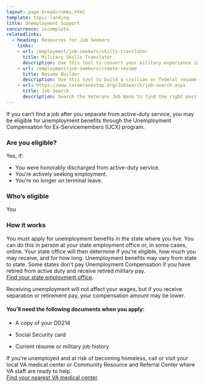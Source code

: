 ```yaml
---
layout: page-breadcrumbs.html
template: topic-landing
title: Unemployment Support
concurrence: incomplete
relatedlinks:
  - heading: Resources for Job Seekers
    links:
    - url: /employment/job-seekers/skills-translator
      title: Military Skills Translator
      description: Use this tool to convert your military experience into civilian language that hiring managers can easily understand.
    - url: /employment/job-seekers/create-resume
      title: Resume Builder
      description: Use this tool to build a civilian or federal resume.
    - url: https://www.careeronestop.org/JobSearch/job-search.aspx
      title: Job Search
      description: Search the Veterans Job Bank to find the right position for you.   
---
```


<div itemscope itemtype="http://schema.org/FAQPage">
<div itemprop="description" class="va-introtext">

If you can’t find a job after you separate from active-duty service, you may be eligible for unemployment benefits through the Unemployment Compensation for Ex-Servicemembers (UCX) program.

</div>


<div class="feature" markdown="1">
<div itemscope itemtype="http://schema.org/Question">
<h3 itemprop="name">Are you eligible?</h3>
<div itemprop="acceptedAnswer" itemscope itemtype="http://schema.org/Answer">
<div itemprop="text">

Yes, if:

- You were honorably discharged from active-duty service.
- You’re actively seeking employment.
- You’re no longer on terminal leave.

</div>
</div>
</div>

<div itemscope itemtype="http://schema.org/Question">
<h3 itemprop="name">Who’s eligible</h3>
<div itemprop="acceptedAnswer" itemscope itemtype="http://schema.org/Answer">
<div itemprop="text">

You

</div>
</div>
</div>
</div>

<div itemscope itemtype="http://schema.org/Question">
<h3 itemprop="name">How it works</h3>
<div itemprop="acceptedAnswer" itemscope itemtype="http://schema.org/Answer">
<div itemprop="text">

You must apply for unemployment benefits in the state where you live. You can do this in person at your state employment office or, in some cases, online. Your state office will then determine if you’re eligible, how much you may receive, and for how long. Unemployment benefits may vary from state to state. Some states don’t pay Unemployment Compensation if you have retired from active duty and receive retired military pay. <br>
[Find your state employment office](http://www.servicelocator.org/OWSLinks.asp).

Receiving unemployment will not affect your wages, but if you receive separation or retirement pay, your compensation amount may be lower.

#### You’ll need the following documents when you apply:

- A copy of your DD214

- Social Security card

- Current resume or military job history

If you’re unemployed and at risk of becoming homeless, call or visit your local VA medical center or Community Resource and Referral Center where VA staff are ready to help. <br>
[Find your nearest VA medical center](/facilities/).

</div>
</div>
</div>
</div>
